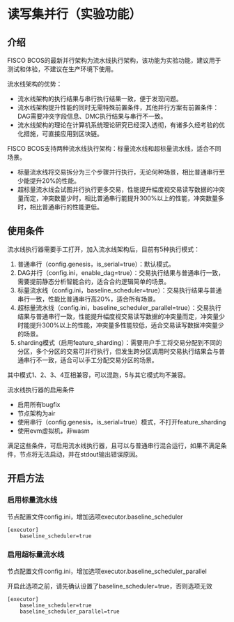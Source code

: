 # 读写集并行（实验功能）

## 介绍

FISCO BCOS的最新并行架构为流水线执行架构，该功能为实验功能，建议用于测试和体验，不建议在生产环境下使用。

流水线架构的优势：
- 流水线架构的执行结果与串行执行结果一致，便于发现问题。
- 流水线架构提升性能的同时无需特殊前置条件，其他并行方案有前置条件：DAG需要冲突字段信息、DMC执行结果与串行不一致。
- 流水线架构的理论在计算机系统理论研究已经深入透彻，有诸多久经考验的优化措施，可直接应用到区块链。

FISCO BCOS支持两种流水线执行架构：标量流水线和超标量流水线，适合不同场景。
- 标量流水线将交易拆分为三个步骤并行执行，无论何种场景，相比普通串行至少能提升20%的性能。
- 超标量流水线会试图并行执行更多交易，性能提升幅度视交易读写数据的冲突量而定，冲突数量少时，相比普通串行能提升300%以上的性能，冲突数量多时，相比普通串行的性能更低。

## 使用条件

流水线执行器需要手工打开，加入流水线架构后，目前有5种执行模式：
1. 普通串行（config.genesis，is_serial=true）：默认模式。
1. DAG并行（config.ini，enable_dag=true）：交易执行结果与普通串行一致，需要提前静态分析智能合约，适合合约逻辑简单的场景。
1. 标量流水线（config.ini，baseline_scheduler=true）：交易执行结果与普通串行一致，性能比普通串行高20%，适合所有场景。
1. 超标量流水线（config.ini，baseline_scheduler_parallel=true）：交易执行结果与普通串行一致，性能提升幅度视交易读写数据的冲突量而定，冲突量少时能提升300%以上的性能，冲突量多性能较低，适合交易读写数据冲突量少的场景。
1. sharding模式（启用feature_sharding）：需要用户手工将交易分配到不同的分区，多个分区的交易可并行执行，但发生跨分区调用时交易执行结果会与普通串行不一致，适合可以手工分配交易分区的场景。

其中模式1、2、3、4互相兼容，可以混跑，5与其它模式均不兼容。

流水线执行器的启用条件
- 启用所有bugfix
- 节点架构为air
- 使用串行（config.genesis，is_serial=true）模式，不打开feature_sharding
- 使用evm虚拟机，非wasm

满足这些条件，可启用流水线执行器，且可以与普通串行混合运行，如果不满足条件，节点将无法启动，并在stdout输出错误原因。

## 开启方法

### 启用标量流水线

节点配置文件config.ini，增加选项executor.baseline_scheduler

```
[executor]
    baseline_scheduler=true
```

### 启用超标量流水线

节点配置文件config.ini，增加选项executor.baseline_scheduler_parallel

开启此选项之前，请先确认设置了baseline_scheduler=true，否则选项无效

```
[executor]
    baseline_scheduler=true
    baseline_scheduler_parallel=true
```

